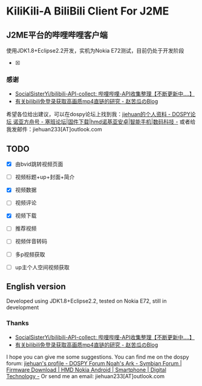 # KiliKili-A BiliBili Client For J2ME

## J2ME平台的哔哩哔哩客户端

使用JDK1.8+Eclipse2.2开发，实机为Nokia E72测试，目前仍处于开发阶段

* [x] 

### 感谢

* [SocialSisterYi/bilibili-API-collect: 哔哩哔哩-API收集整理【不断更新中....】](https://github.com/SocialSisterYi/bilibili-API-collect)
* [有关bilibili免登录获取高画质mp4直链的研究 - 赵苦瓜のBlog](https://blog.jixiaob.cn/?post=113)

希望各位给出建议，可以在dospy论坛上找到我：[jiehuan的个人资料 - DOSPY论坛 诺亚方舟号 - 塞班论坛|固件下载|hmd诺基亚安卓|智能手机|数码科技 -](https://www.dospy.wang/space-uid-45511.html)
或者给我发邮件：jiehuan233[AT]outlook.com

## TODO

- [x] 由bvid跳转视频页面

- [ ] 视频标题+up+封面+简介

- [x] 视频数据

- [ ] 视频评论

- [x] 视频下载

- [ ] 推荐视频

- [ ] 视频伴音转码

- [ ] 多p视频获取

- [ ] up主个人空间视频获取

## English version

Developed using JDK1.8+Eclipse2.2, tested on Nokia E72, still in development

### Thanks

* [SocialSisterYi/bilibili-API-collect: 哔哩哔哩-API收集整理【不断更新中....】](https://github.com/SocialSisterYi/bilibili-API-collect)
* [有关bilibili免登录获取高画质mp4直链的研究 - 赵苦瓜のBlog](https://blog.jixiaob.cn/?post=113)

I hope you can give me some suggestions. You can find me on the dospy forum: [jiehuan's profile - DOSPY Forum Noah's Ark - Symbian Forum | Firmware Download | HMD Nokia Android | Smartphone | Digital Technology -](https://www.dospy.wang/space-uid-45511.html)
Or send me an email: jiehuan233[AT]outlook.com
